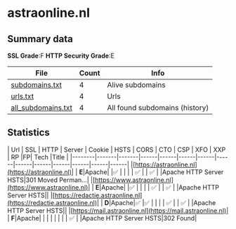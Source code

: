 

# astraonline.nl
## Summary data


**SSL Grade**:F
**HTTP Security Grade**:E


| File       | Count | Info |
|------------|-------|------|
|[subdomains.txt](/data/astraonline.nl/subdomains.txt)|4|Alive subdomains|
|[urls.txt](/data/astraonline.nl/urls.txt)|4|Urls|
|[all_subdomains.txt](/data/astraonline.nl/all_subdomains.txt)|4|All found subdomains (history)|


## Statistics


| Url | SSL | HTTP | Server | Cookie | HSTS | CORS | CTO | CSP | XFO | XXP | RP |FP| Tech |Title |
|--------|-------|-------|------|------|------|------|------|------|------|------|------|------|------|
|[https://astraonline.nl](https://astraonline.nl)| | **E**|Apache| |:white_check_mark: | | | | :white_check_mark: | | :white_check_mark: | |Apache HTTP Server HSTS|301 Moved Perman...|
|[https://www.astraonline.nl](https://www.astraonline.nl)| | **E**|Apache| |:white_check_mark: | | | | :white_check_mark: | | :white_check_mark: | |Apache HTTP Server HSTS||
|[https://redactie.astraonline.nl](https://redactie.astraonline.nl)| | **D**|Apache|:white_check_mark: |:white_check_mark: | | | | :white_check_mark: | | :white_check_mark: | |Apache HTTP Server HSTS||
|[https://mail.astraonline.nl](https://mail.astraonline.nl)| | **F**|Apache| | | | | | | | :white_check_mark: | |Apache HTTP Server HSTS|302 Found|